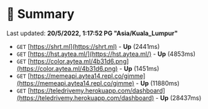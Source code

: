 # 📖 Summary
Last updated: **20/5/2022, 1:17:52 PG "Asia/Kuala_Lumpur"**

- `GET` [https://shrt.ml](https://shrt.ml) - **Up** (2441ms)
- `GET` [https://hst.aytea.ml/](https://hst.aytea.ml/) - **Up** (4853ms)
- `GET` [https://color.aytea.ml/4b31d6.png](https://color.aytea.ml/4b31d6.png) - **Up** (1451ms)
- `GET` [https://memeapi.aytea14.repl.co/gimme](https://memeapi.aytea14.repl.co/gimme) - **Up** (11880ms)
- `GET` [https://teledrivemy.herokuapp.com/dashboard](https://teledrivemy.herokuapp.com/dashboard) - **Up** (28437ms)
